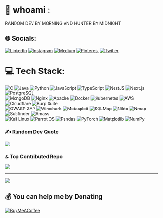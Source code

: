 # 💫 whoami :
RANDOM DEV BY MORNING AND HUNTER BY MIDNIGHT 


## 🌐 Socials:
[![LinkedIn](https://img.shields.io/badge/LinkedIn-%230077B5.svg?logo=linkedin&logoColor=white)](https://linkedin.com/in/Gokul-Krishnan-V-R)
[![Instagram](https://img.shields.io/badge/Instagram-%23E4405F.svg?logo=Instagram&logoColor=white)](https://instagram.com/@__.k.r.i.s.h)  [![Medium](https://img.shields.io/badge/Medium-12100E?logo=medium&logoColor=white)](https://medium.com/@gokulkrishvr) [![Pinterest](https://img.shields.io/badge/Pinterest-%23E60023.svg?logo=Pinterest&logoColor=white)](https://pinterest.com/gokulkrishvr/) [![Twitter](https://img.shields.io/badge/Twitter-%231DA1F2.svg?logo=Twitter&logoColor=white)](https://twitter.com/@__k_r_i_S_h) 

# 💻 Tech Stack:
![C](https://img.shields.io/badge/c-%2300599C.svg?style=plastic&logo=c&logoColor=white) ![Java](https://img.shields.io/badge/java-%23ED8B00.svg?style=plastic&logo=openjdk&logoColor=white) ![Python](https://img.shields.io/badge/python-3670A0?style=plastic&logo=python&logoColor=ffdd54) ![JavaScript](https://img.shields.io/badge/javascript-%23F7DF1E.svg?style=plastic&logo=javascript&logoColor=black) ![TypeScript](https://img.shields.io/badge/TypeScript-%23007ACC.svg?style=plastic&logo=typescript&logoColor=white) ![NestJS](https://img.shields.io/badge/NestJS-%23E0234E.svg?style=plastic&logo=nestjs&logoColor=white) ![Next.js](https://img.shields.io/badge/Next.js-%23000000.svg?style=plastic&logo=next.js&logoColor=white) ![PostgreSQL](https://img.shields.io/badge/PostgreSQL-%23336791.svg?style=plastic&logo=postgresql&logoColor=white)  
![MongoDB](https://img.shields.io/badge/MongoDB-%2347A248.svg?style=plastic&logo=mongodb&logoColor=white) ![Nginx](https://img.shields.io/badge/Nginx-%23009639.svg?style=plastic&logo=nginx&logoColor=white) ![Apache](https://img.shields.io/badge/apache-%23D42029.svg?style=plastic&logo=apache&logoColor=white) ![Docker](https://img.shields.io/badge/Docker-%232496ED.svg?style=plastic&logo=docker&logoColor=white) ![Kubernetes](https://img.shields.io/badge/Kubernetes-%23326CE5.svg?style=plastic&logo=kubernetes&logoColor=white) ![AWS](https://img.shields.io/badge/AWS-%23FF9900.svg?style=plastic&logo=amazonaws&logoColor=white) ![Cloudflare](https://img.shields.io/badge/Cloudflare-%23F38020.svg?style=plastic&logo=cloudflare&logoColor=white) ![Burp Suite](https://img.shields.io/badge/Burp%20Suite-%23FF5722.svg?style=plastic&logo=burp%20suite&logoColor=white)  
![OWASP ZAP](https://img.shields.io/badge/OWASP%20ZAP-%2300A4CC.svg?style=plastic&logo=owasp&logoColor=white) ![Wireshark](https://img.shields.io/badge/Wireshark-%23167CFF.svg?style=plastic&logo=wireshark&logoColor=white) ![Metasploit](https://img.shields.io/badge/Metasploit-%23004880.svg?style=plastic&logo=metasploit&logoColor=white) ![SQLMap](https://img.shields.io/badge/SQLMap-%23DA291C.svg?style=plastic&logo=sqlite&logoColor=white) ![Nikto](https://img.shields.io/badge/Nikto-%23FF0000.svg?style=plastic&logo=hackerone&logoColor=white) ![Nmap](https://img.shields.io/badge/Nmap-%230084C1.svg?style=plastic&logo=nmap&logoColor=white) ![Subfinder](https://img.shields.io/badge/Subfinder-%234CAF50.svg?style=plastic&logo=hackthebox&logoColor=white) ![Amass](https://img.shields.io/badge/Amass-%23000000.svg?style=plastic&logo=anonymous&logoColor=white)  
![Kali Linux](https://img.shields.io/badge/Kali%20Linux-%23557C94.svg?style=plastic&logo=kali-linux&logoColor=white) ![Parrot OS](https://img.shields.io/badge/Parrot%20OS-%231B1D1F.svg?style=plastic&logo=parrot%20security&logoColor=lightblue) ![Pandas](https://img.shields.io/badge/pandas-%23150458.svg?style=plastic&logo=pandas&logoColor=white) ![PyTorch](https://img.shields.io/badge/PyTorch-%23EE4C2C.svg?style=plastic&logo=PyTorch&logoColor=white) ![Matplotlib](https://img.shields.io/badge/Matplotlib-%23ffffff.svg?style=plastic&logo=Matplotlib&logoColor=black) ![NumPy](https://img.shields.io/badge/numpy-%23013243.svg?style=plastic&logo=numpy&logoColor=white)  



### ✍️ Random Dev Quote
![](https://quotes-github-readme.vercel.app/api?type=horizontal&theme=radical)

### 🔝 Top Contributed Repo
![](https://github-contributor-stats.vercel.app/api?username=Gokul-Krishnan-V-R&limit=5&theme=dark&combine_all_yearly_contributions=true)

---
[![](https://visitcount.itsvg.in/api?id=Gokul-Krishnan-V-R&icon=7&color=10)](https://visitcount.itsvg.in)

  ## 💰 You can help me by Donating
  [![BuyMeACoffee](https://img.shields.io/badge/Buy%20Me%20a%20Coffee-ffdd00?style=for-the-badge&logo=buy-me-a-coffee&logoColor=black)](https://buymeacoffee.com/https://www.buymeacoffee.com/gokul.krishnan.v.r) 

  
